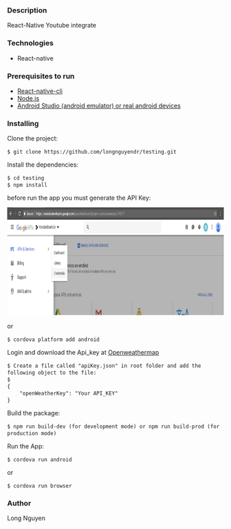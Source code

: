 ### Description
React-Native Youtube integrate 
### Technologies
* React-native

### Prerequisites to run
* [React-native-cli](https://facebook.github.io/react-native/docs/getting-started)
* [Node.js](https://nodejs.org/en/download/)
* [Android Studio (android emulator) or real android devices](https://developer.android.com/studio)

### Installing
Clone the project:
```
$ git clone https://github.com/longnguyendr/testing.git
```
Install the dependencies:
```
$ cd testing
$ npm install
```
before run the app you must generate the API Key:

<p align="center">
<img width="600px" height="250px" src ="./src/assets/image/youtube1.png" /></p>

or
```
$ cordova platform add android 
```
Login and download the Api_key at [Openweathermap](https://openweathermap.org/)
```
$ Create a file called "apiKey.json" in root folder and add the following object to the file:
$
{
    "openWeatherKey": "Your API_KEY"
}
```
Build the package:
```
$ npm run build-dev (for development mode) or npm run build-prod (for production mode)
```
Run the App:
```
$ cordova run android 
```
or
```
$ cordova run browser
```
### Author
Long Nguyen